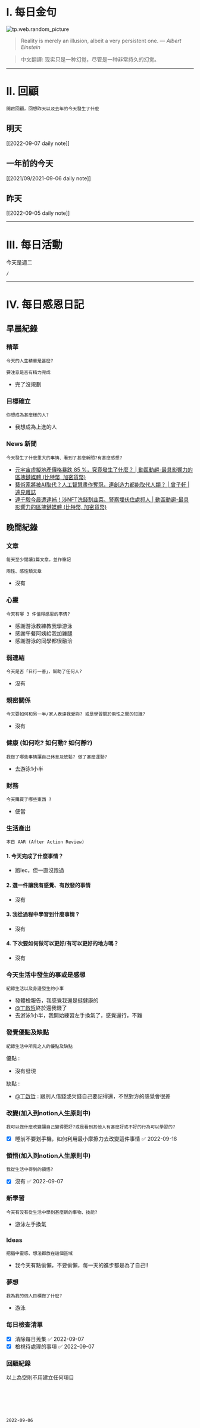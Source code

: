 # I. 每日金句
![tp.web.random_picture](https://images.unsplash.com/photo-1660067532407-2dbd19a0e3fa?crop=entropy&cs=tinysrgb&fit=crop&fm=jpg&h=1080&ixid=MnwxfDB8MXxyYW5kb218MHx8fHx8fHx8MTY2MjQyNDE4NQ&ixlib=rb-1.2.1&q=80&w=1920) <br>
> Reality is merely an illusion, albeit a very persistent one.
> — <cite>Albert Einstein</cite>

>中文翻譯:
>现实只是一种幻觉，尽管是一种非常持久的幻觉。
---

# II. 回顧
```note-brown
開啟回顧，回想昨天以及去年的今天發生了什麼
```

## 明天
[[2022-09-07 daily note]]

## 一年前的今天
[[2021/09/2021-09-06 daily note]]

## 昨天
[[2022-09-05 daily note]] 


---
# III. 每日活動
今天是週二
```ActivityHistory
/

```

---
# IV. 每日感恩日記
## 早晨紀錄
### 精華
```note-brown
今天的人生精華是甚麼?
```
```note-red
要注意是否有精力完成
```
- 完了沒規劃

### 目標確立
```note-brown
你想成為甚麼樣的人?
```
- 我想成為上進的人

### News 新聞
```note-brown
今天發生了什麼重大的事情、看到了甚麼新聞?有甚麼感想?
```
- [元宇宙虛擬地產價格暴跌 85 %，究竟發生了什麼？ | 動區動趨-最具影響力的區塊鏈媒體 (比特幣, 加密貨幣)](https://www.blocktempo.com/why-metaverse-the-price-of-digital-land-decrease-85-percent/)
- [藝術家將被AI取代？人工智慧畫作奪冠，連創造力都能取代人類？ | 曾子軒 | 遠見雜誌](https://www.gvm.com.tw/article/93894)
- [連千毅今晨遭逮補！涉NFT洗錢割韭菜、警察埋伏住處抓人 | 動區動趨-最具影響力的區塊鏈媒體 (比特幣, 加密貨幣)](https://www.blocktempo.com/allen-lien-got-busted-by-nft-fraud/)

## 晚間紀錄
### 文章
```note-brown
每天至少閱讀1篇文章，並作筆記
```

```note-blue
兩性、感性類文章
```
- 沒有

### 心靈
```note-brown
今天有哪 3 件值得感恩的事情?
```
- 感謝游泳教練教我學游泳
- 感謝午餐阿姨給我加雞腿
- 感謝游泳的同學都很融洽

### 弱連結
```note-brown
今天是否「日行一善」，幫助了任何人?
```
- 沒有

### 親密關係
```note-brown
今天要如何和另一半/家人表達我愛妳? 或是學習關於兩性之間的知識?
```
- 沒有

### 健康 (如何吃? 如何動? 如何靜?)
```note-brown
我做了哪些事情讓自己休息及放鬆? 做了甚麼運動?
```
- 去游泳1小半

### 財務
```note-brown
今天購買了哪些東西 ?
```
- 便當

### 生活產出
```note-brown
本日 AAR (After Action Review)
```

#### 1. 今天完成了什麼事情？ 
- 跑lec，但一直沒跑過

#### 2. 選一件讓我有感覺、有啟發的事情 
- 沒有

#### 3. 我從過程中學習到什麼事情 ? 
- 沒有

#### 4. 下次要如何做可以更好/有可以更好的地方嗎？
- 沒有

### 今天生活中發生的事或是感想
```note-brown
紀錄生活以及身邊發生的小事
```
- 發體檢報告，我感覺我還是挺健康的
- [@丁啟哲](@丁啟哲)終於還我錢了
- 去游泳1小半，我開始練習左手換氣了，感覺還行，不難

### 發覺優點及缺點
```note-brown
紀錄生活中所見之人的優點及缺點
```
優點 : 
- 沒有發現

缺點 : 
- [@丁啟哲](@丁啟哲) : 跟別人借錢或欠錢自己要記得還，不然對方的感覺會很差

### 改變(加入到notion人生原則中)
```note-brown
我可以做什麼改變讓自己變得更好?或是看到其他人有甚麼好或不好的行為可以學習的?
```
- [x] 睡前不要划手機，如何利用最小摩擦力去改變這件事情 ✅ 2022-09-18

### 領悟(加入到notion人生原則中)
```note-brown
我從生活中得到的領悟?
```
- [x] 沒有 ✅ 2022-09-07

### 新學習
```note-brown
今天有沒有從生活中學到甚麼新的事物、技能?
```
- 游泳左手換氣

### Ideas
```note-brown
把腦中靈感、想法都放在這個區域
```
- 我今天有點偷懶，不要偷懶，每一天的進步都是為了自己!!

### 夢想
```note-brown
我為我的個人目標做了什麼?
```
- 游泳

### 每日檢查清單
- [x] 清除每日蒐集 ✅ 2022-09-07
- [x] 檢視待處理的事項 ✅ 2022-09-07
 
### 回顧紀錄

以上為空則不用建立任何項目


###  
```
 
```

###  
#### 
```

```
#### 
```

```

#### 

```
2022-09-06
```


